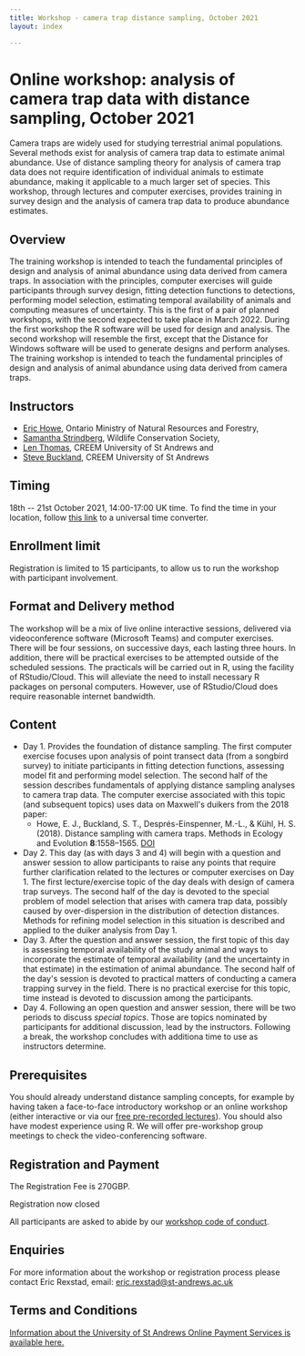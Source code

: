 ```yaml
---
title: Workshop - camera trap distance sampling, October 2021
layout: index

---
```


# Online workshop: analysis of camera trap data with distance sampling, October 2021

Camera traps are widely used for studying terrestrial animal populations.  Several methods exist for analysis of camera trap data to estimate animal abundance.  Use of distance sampling theory for analysis of camera trap data does not require identification of individual animals to estimate abundance, making it applicable to a much larger set of species.  This workshop, through lectures and computer exercises, provides training in survey design and the analysis of camera trap data to produce abundance estimates.

## Overview

The training workshop is intended to teach the fundamental principles of design and analysis of animal abundance using data derived from camera traps. In association with the principles, computer exercises will guide participants through survey design, fitting detection functions to detections, performing model selection, estimating temporal availability of animals and computing measures of uncertainty. This is the first of a pair of planned workshops, with the second expected to take place in March 2022.  During the first workshop the R software will be used for design and analysis. The second workshop will resemble the first, except that the Distance for Windows software will be used to generate designs and perform analyses.  The training workshop is intended to teach the fundamental principles of design and analysis of animal abundance using data derived from camera traps.

## Instructors

- [Eric Howe](https://scholar.google.com/citations?user=Dwrq7t8AAAAJ&hl=en), Ontario Ministry of Natural Resources and Forestry, 
- [Samantha Strindberg](https://blog.wcs.org/photo/author/sstrindberg/), Wildlife Conservation Society, 
- [Len Thomas](http://lenthomas.org), CREEM University of St Andrews and 
- [Steve Buckland](https://steve7397.wixsite.com/personal), CREEM University of St Andrews

## Timing

18th -- 21st October 2021, 14:00-17:00 UK time.  To find the time in your location, follow [this link](https://www.timeanddate.com/worldclock/fixedtime.html?msg=Analysis+of+camera+trap+data+using+distance+sampling+training+workshop+&iso=20211018T14&p1=3853&ah=3) to a universal time converter.

## Enrollment limit

Registration is limited to 15 participants, to allow us to run the workshop with participant involvement.

## Format and Delivery method

The workshop will be a mix of live online interactive sessions, delivered via videoconference software (Microsoft Teams) and computer exercises.   There will be four sessions, on successive days, each lasting three hours. In addition, there will be practical exercises to be attempted outside of the scheduled sessions.  The practicals will be carried out in R, using the facility of RStudio/Cloud.  This will alleviate the need to install necessary R packages on personal computers.  However, use of RStudio/Cloud does require reasonable internet bandwidth.

## Content

-	Day 1.  Provides the foundation of distance sampling.  The first computer exercise focuses upon analysis of point transect data (from a songbird survey) to initiate participants in fitting detection functions, assessing model fit and performing model selection. The second half of the session describes fundamentals of applying distance sampling analyses to camera trap data.  The computer exercise associated with this topic (and subsequent topics) uses data on Maxwell's duikers from the 2018 paper:
    -	 Howe, E. J., Buckland, S. T., Després-Einspenner, M.-L., & Kühl, H. S. (2018). Distance sampling with camera traps. Methods in Ecology and Evolution **8**:1558–1565. [DOI](https://doi.org/10.1111/2041-210X.12790)
-	Day 2.  This day (as with days 3 and 4) will begin with a question and answer session to allow participants to raise any points that require further clarification related to the lectures or computer exercises on Day 1. The first lecture/exercise topic of the day deals with design of camera trap surveys. The second half of the day is devoted to the special problem of model selection that arises with camera trap data, possibly caused by over-dispersion in the distribution of detection distances.  Methods for refining model selection in this situation is described and applied to the duiker analysis from Day 1.
-	Day 3. After the question and answer session, the first topic of this day is assessing temporal availability of the study animal and ways to incorporate the estimate of temporal availability (and the uncertainty in that estimate) in the estimation of animal abundance.  The second half of the day's session is devoted to practical matters of conducting a camera trapping survey in the field.  There is no practical exercise for this topic, time instead is devoted to discussion among the participants.
-	Day 4. Following an open question and answer session, there will be two periods to discuss *special topics*.  Those are topics nominated by participants for additional discussion, lead by the instructors. Following a break, the workshop concludes with additiona time to use as instructors determine. 

## Prerequisites

You should already understand distance sampling concepts, for example by having taken a face-to-face introductory workshop or an online workshop (either interactive or via our [free pre-recorded lectures](https://workshops.distancesampling.org/online-course/)).  You should also have modest experience using R. We will offer pre-workshop group meetings to check the video-conferencing software.

## Registration and Payment

The Registration Fee is 270GBP.

Registration now closed
<!-- To register and pay, please follow [this link](https://onlineshop.st-andrews.ac.uk/conferences-and-events/events/creem/online-workshop-analysis-of-camera-trap-data-with-distance-sampling-18th-21st-october-2021) and click on the Book Event button. Once you have registered, we will contact you to collect some follow-up information. 

Registration will close when the workshop fills, or on 03 September 2021, whichever comes first. Tests with participants on the video-conference system will be run during the two week preceding the workshop.-->

All participants are asked to abide by our [workshop code of conduct](code-of-conduct).

## Enquiries
For more information about the workshop or registration process please contact Eric Rexstad, email: [eric.rexstad@st-andrews.ac.uk](mailto:eric.rexstad@st-andrews.ac.uk)

## Terms and Conditions
[Information about the University of St Andrews Online Payment Services is available here.](https://onlineshop.st-andrews.ac.uk/help/terms-and-conditions)
